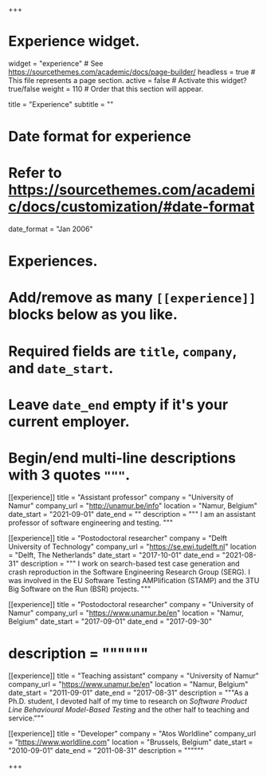 +++
# Experience widget.
widget = "experience"  # See https://sourcethemes.com/academic/docs/page-builder/
headless = true  # This file represents a page section.
active = false  # Activate this widget? true/false
weight = 110  # Order that this section will appear.

title = "Experience"
subtitle = ""

# Date format for experience
#   Refer to https://sourcethemes.com/academic/docs/customization/#date-format
date_format = "Jan 2006"

# Experiences.
#   Add/remove as many `[[experience]]` blocks below as you like.
#   Required fields are `title`, `company`, and `date_start`.
#   Leave `date_end` empty if it's your current employer.
#   Begin/end multi-line descriptions with 3 quotes `"""`.
[[experience]]
  title = "Assistant professor"
  company = "University of Namur"
  company_url = "http://unamur.be/info"
  location = "Namur, Belgium"
  date_start = "2021-09-01"
  date_end = ""
  description = """
  I am an assistant professor of software engineering and testing.
  """

[[experience]]
  title = "Postodoctoral researcher"
  company = "Delft University of Technology"
  company_url = "https://se.ewi.tudelft.nl"
  location = "Delft, The Netherlands"
  date_start = "2017-10-01"
  date_end = "2021-08-31"
  description = """
  I work on search-based test case generation and crash reproduction in the Software Engineering Research Group (SERG). I was involved in the EU Software Testing AMPlification (STAMP) and the 3TU Big Software on the Run (BSR) projects.
  """

[[experience]]
  title = "Postodoctoral researcher"
  company = "University of Namur"
  company_url = "https://www.unamur.be/en"
  location = "Namur, Belgium"
  date_start = "2017-09-01"
  date_end = "2017-09-30"
# description = """"""

[[experience]]
  title = "Teaching assistant"
  company = "University of Namur"
  company_url = "https://www.unamur.be/en"
  location = "Namur, Belgium"
  date_start = "2011-09-01"
  date_end = "2017-08-31"
  description = """As a Ph.D. student, I devoted half of my time to research on *Software Product Line Behavioural Model-Based Testing* and the other half to teaching and service."""

[[experience]]
  title = "Developer"
  company = "Atos Worldline"
  company_url = "https://www.worldline.com"
  location = "Brussels, Belgium"
  date_start = "2010-09-01"
  date_end = "2011-08-31"
  description = """"""

+++
